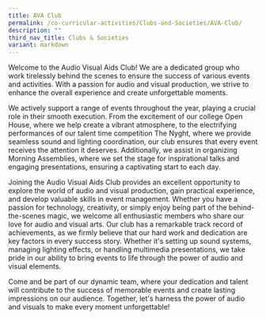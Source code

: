 ```yaml
---
title: AVA Club
permalink: /co-curricular-activities/Clubs-and-Societies/AVA-Club/
description: ""
third_nav_title: Clubs & Societies
variant: markdown
---
```

Welcome to the Audio Visual Aids Club! We are a dedicated group who work tirelessly behind the scenes to ensure the success of various events and activities. With a passion for audio and visual production, we strive to enhance the overall experience and create unforgettable moments.

We actively support a range of events throughout the year, playing a crucial role in their smooth execution. From the excitement of our college Open House, where we help create a vibrant atmosphere, to the electrifying performances of our talent time competition The Nyght, where we provide seamless sound and lighting coordination, our club ensures that every event receives the attention it deserves. Additionally, we assist in organizing Morning Assemblies, where we set the stage for inspirational talks and engaging presentations, ensuring a captivating start to each day.

Joining the Audio Visual Aids Club provides an excellent opportunity to explore the world of audio and visual production, gain practical experience, and develop valuable skills in event management. Whether you have a passion for technology, creativity, or simply enjoy being part of the behind-the-scenes magic, we welcome all enthusiastic members who share our love for audio and visual arts. Our club has a remarkable track record of achievements, as we firmly believe that our hard work and dedication are key factors in every success story. Whether it's setting up sound systems, managing lighting effects, or handling multimedia presentations, we take pride in our ability to bring events to life through the power of audio and visual elements.

Come and be part of our dynamic team, where your dedication and talent will contribute to the success of memorable events and create lasting impressions on our audience. Together, let's harness the power of audio and visuals to make every moment unforgettable!